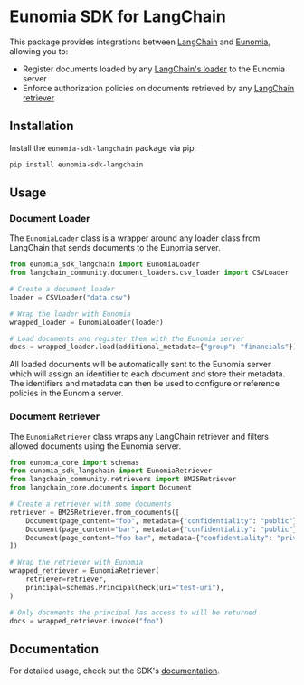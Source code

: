 # Eunomia SDK for LangChain

This package provides integrations between [LangChain][langchain-website] and [Eunomia][eunomia-github], allowing you to:

- Register documents loaded by any [LangChain's loader][langchain-loaders-docs] to the Eunomia server
- Enforce authorization policies on documents retrieved by any [LangChain retriever][langchain-retriever-docs]

## Installation

Install the `eunomia-sdk-langchain` package via pip:

```bash
pip install eunomia-sdk-langchain
```

## Usage

### Document Loader

The `EunomiaLoader` class is a wrapper around any loader class from LangChain that sends documents to the Eunomia server.

```python
from eunomia_sdk_langchain import EunomiaLoader
from langchain_community.document_loaders.csv_loader import CSVLoader

# Create a document loader
loader = CSVLoader("data.csv")

# Wrap the loader with Eunomia
wrapped_loader = EunomiaLoader(loader)

# Load documents and register them with the Eunomia server
docs = wrapped_loader.load(additional_metadata={"group": "financials"})
```

All loaded documents will be automatically sent to the Eunomia server which will assign an identifier to each document and store their metadata. The identifiers and metadata can then be used to configure or reference policies in the Eunomia server.

### Document Retriever

The `EunomiaRetriever` class wraps any LangChain retriever and filters allowed documents using the Eunomia server.

```python
from eunomia_core import schemas
from eunomia_sdk_langchain import EunomiaRetriever
from langchain_community.retrievers import BM25Retriever
from langchain_core.documents import Document

# Create a retriever with some documents
retriever = BM25Retriever.from_documents([
    Document(page_content="foo", metadata={"confidentiality": "public"}),
    Document(page_content="bar", metadata={"confidentiality": "public"}),
    Document(page_content="foo bar", metadata={"confidentiality": "private"}),
])

# Wrap the retriever with Eunomia
wrapped_retriever = EunomiaRetriever(
    retriever=retriever,
    principal=schemas.PrincipalCheck(uri="test-uri"),
)

# Only documents the principal has access to will be returned
docs = wrapped_retriever.invoke("foo")
```

## Documentation

For detailed usage, check out the SDK's [documentation][docs].

[eunomia-github]: https://github.com/whataboutyou-ai/eunomia
[docs]: https://whataboutyou-ai.github.io/eunomia/api/sdks/langchain/
[langchain-website]: https://www.langchain.com/
[langchain-loaders-docs]: https://python.langchain.com/docs/concepts/document_loaders/
[langchain-retriever-docs]: https://python.langchain.com/docs/concepts/retrievers/
